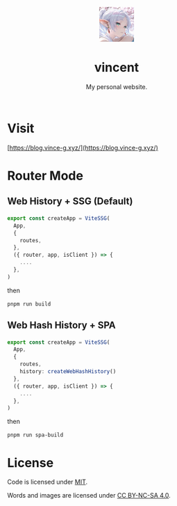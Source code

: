 <p align="center">
    <img src="./public/avatar.png" style="height: 80px;"/>
</p>

<h1 align="center">vincent</h1>

<p align="center">My personal website.</p>

<br>

# Visit

[https://blog.vince-g.xyz/](https://blog.vince-g.xyz/)

# Router Mode

## Web History + SSG (Default)

```typescript
export const createApp = ViteSSG(
  App,
  {
    routes,
  },
  ({ router, app, isClient }) => {
    ....
  },
)
```

then

```shell
pnpm run build
```

## Web Hash History + SPA

```typescript
export const createApp = ViteSSG(
  App,
  {
    routes,
    history: createWebHashHistory()
  },
  ({ router, app, isClient }) => {
    ....
  },
)
```

then

```shell
pnpm run spa-build
```

# License

Code is licensed under [MIT](./LICENSE).

Words and images are licensed under [CC BY-NC-SA 4.0](https://creativecommons.org/licenses/by-nc-sa/4.0/).
